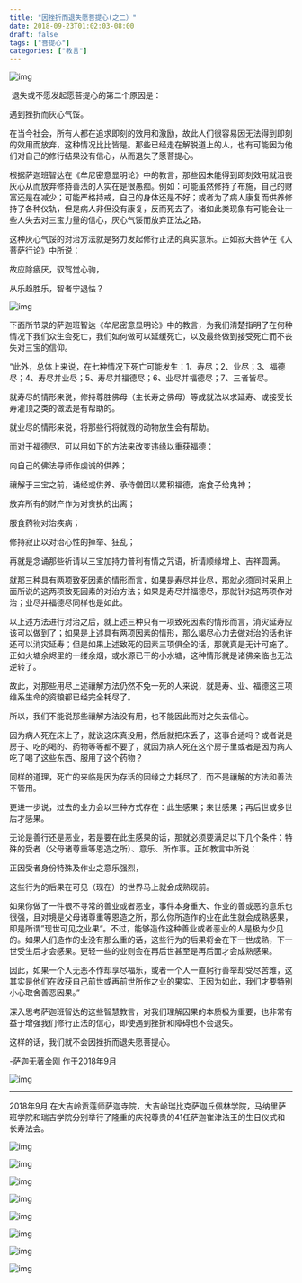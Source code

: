 ```yaml
---
title: "因挫折而退失愿菩提心(之二）"
date: 2018-09-23T01:02:03-08:00
draft: false
tags: ["菩提心"]
categories: ["教言"]
---
```


![img](https://mmbiz.qpic.cn/mmbiz_png/GCSG9VLghhqKnTsncdGcFVTHIqZu6l9QO4l4bNITbFWcK71Xo41WNVWJlbMI7geaPaBm0dACd75icuO5oSicc0pQ/640?wx_fmt=png&wxfrom=5&wx_lazy=1&wx_co=1)



​    退失或不愿发起愿菩提心的第二个原因是：

  遇到挫折而灰心气馁。

  在当今社会，所有人都在追求即刻的效用和激励，故此人们很容易因无法得到即刻的效用而放弃，这种情况比比皆是。那些已经走在解脱道上的人，也有可能因为他们对自己的修行结果没有信心，从而退失了愿菩提心。

  根据萨迦班智达在《牟尼密意显明论》中的教言，那些因未能得到即刻效用就沮丧灰心从而放弃修持善法的人实在是很愚痴。例如：可能虽然修持了布施，自己的财富还是在减少；可能严格持戒，自己的身体还是不好；或者为了病人康复而供养修持了各种仪轨，但是病人非但没有康复，反而死去了。诸如此类现象有可能会让一些人失去对三宝力量的信心，灰心气馁而放弃正法之路。

  这种灰心气馁的对治方法就是努力发起修行正法的真实意乐。正如寂天菩萨在《入菩萨行论》中所说：

故应除疲厌，驭驾觉心驹，

从乐趋胜乐，智者宁退怯？


![img](https://mmbiz.qpic.cn/mmbiz_jpg/jZ6aUbzt6IRWU1gQkNNjYVXCaTM58bA1FwSfCibgNibO4FsEHmG1TSgaEo3yzJfP0j6szC40SvTf3nic0Uo3km0fA/640?wx_fmt=jpeg&wxfrom=5&wx_lazy=1&wx_co=1)



  下面所节录的萨迦班智达《牟尼密意显明论》中的教言，为我们清楚指明了在何种情况下我们众生会死亡，我们如何做可以延缓死亡，以及最终做到接受死亡而不丧失对三宝的信仰。

  “此外，总体上来说，在七种情况下死亡可能发生：1、寿尽；2、业尽；3、福德尽；4、寿尽并业尽；5、寿尽并福德尽；6、业尽并福德尽；7、三者皆尽。

  就寿尽的情形来说，修持尊胜佛母（主长寿之佛母）等成就法以求延寿、或接受长寿灌顶之类的做法是有帮助的。

  就业尽的情形来说，将那些行将就戮的动物放生会有帮助。

  而对于福德尽，可以用如下的方法来改变违缘以重获福德：

  向自己的佛法导师作虔诚的供养；

  禳解于三宝之前，诵经或供养、承侍僧团以累积福德，施食子给鬼神；

  放弃所有的财产作为对贪执的出离；

  服食药物对治疾病；

  修持寂止以对治心性的掉举、狂乱；

  再就是念诵那些祈请以三宝加持力普利有情之咒语，祈请顺缘增上、吉祥圆满。

  就那三种具有两项致死因素的情形而言，如果是寿尽并业尽，那就必须同时采用上面所说的这两项致死因素的对治方法；如果是寿尽并福德尽，那就针对这两项作对治；业尽并福德尽同样也是如此。

  以上述方法进行对治之后，就上述三种只有一项致死因素的情形而言，消灾延寿应该可以做到了；如果是上述具有两项因素的情形，那么竭尽心力去做对治的话也许还可以消灾延寿；但是如果上述致死的因素三项俱全的话，那就真是无计可施了。正如火塘余烬里的一缕余烟，或水源已干的小水塘，这种情形就是诸佛亲临也无法逆转了。

  故此，对那些用尽上述禳解方法仍然不免一死的人来说，就是寿、业、福德这三项维系生命的资粮都已经完全耗尽了。

  所以，我们不能说那些禳解方法没有用，也不能因此而对之失去信心。

  因为病人死在床上了，就说这床真没用，然后就把床丢了，这事合适吗？或者说是房子、吃的喝的、药物等等都不要了，就因为病人死在这个房子里或者是因为病人吃了喝了这些东西、服用了这个药物？

  同样的道理，死亡的来临是因为存活的因缘之力耗尽了，而不是禳解的方法和善法不管用。

  更进一步说，过去的业力会以三种方式存在：此生感果；来世感果；再后世或多世后才感果。

  无论是善行还是恶业，若是要在此生感果的话，那就必须要满足以下几个条件：特殊的受者（父母诸尊重等恩造之所）、意乐、所作事。正如教言中所说：

  正因受者身份特殊及作业之意乐强烈，

  这些行为的后果在可见（现在）的世界马上就会成熟现前。

  如果你做了一件很不寻常的善业或者恶业，事件本身重大、作业的善或恶的意乐也很强，且对境是父母诸尊重等恩造之所，那么你所造作的业在此生就会成熟感果，即是所谓”现世可见之业果“。不过，能够造作这种善业或者恶业的人是极为少见的。如果人们造作的业没有那么重的话，这些行为的后果将会在下一世成熟，下一世受生后才会感果。更轻一些的业则会在再后世甚至是再后面才会成熟感果。

  因此，如果一个人无恶不作却享尽福乐，或者一个人一直躬行善举却受尽苦难，这其实是他们在收获自己前世或再前世所作之业的果实。正因为如此，我们才要特别小心取舍善恶因果。”

  深入思考萨迦班智达的这些智慧教言，对我们理解因果的本质极为重要，也非常有益于增强我们修行正法的信心，即使遇到挫折和障碍也不会退失。

  这样的话，我们就不会因挫折而退失愿菩提心。



-萨迦无著金刚 作于2018年9月





![img](https://mmbiz.qpic.cn/mmbiz_jpg/jZ6aUbzt6IRWU1gQkNNjYVXCaTM58bA1NA8oA5XywuclRAW9Fy3GTrtWyibC7cLBCo7Gf9vPwbT1S7ADATicuhFA/640?wx_fmt=jpeg&wxfrom=5&wx_lazy=1&wx_co=1)


---

  2018年9月 在大吉岭贡莲师萨迦寺院，大吉岭瑞比克萨迦丘佩林学院，马纳里萨班学院和瑞吉学院分别举行了隆重的庆祝尊贵的41任萨迦崔津法王的生日仪式和长寿法会。



![img](https://mmbiz.qpic.cn/mmbiz_jpg/jZ6aUbzt6IRWU1gQkNNjYVXCaTM58bA1aXDObib9MzY91QwN9xew9Vwq9cWaBsJ46SvZhUHsOzw8P3PQCEmb0QA/640?wx_fmt=jpeg&wxfrom=5&wx_lazy=1&wx_co=1)

![img](https://mmbiz.qpic.cn/mmbiz_jpg/jZ6aUbzt6IRWU1gQkNNjYVXCaTM58bA1rZdTssFkz33acBpiaMnhy6iaSiasm0fpwcYmpaO0Bu7YIcEKGA6eFxsxA/640?wx_fmt=jpeg&wxfrom=5&wx_lazy=1&wx_co=1)



![img](https://mmbiz.qpic.cn/mmbiz_jpg/jZ6aUbzt6IRWU1gQkNNjYVXCaTM58bA1vMhJjaicicLiaM6PqeZROBv7kbAhKpAenVxRsgHt8olfGOPbQAyW0IIOg/640?wx_fmt=jpeg&wxfrom=5&wx_lazy=1&wx_co=1)

![img](https://mmbiz.qpic.cn/mmbiz_jpg/jZ6aUbzt6IRWU1gQkNNjYVXCaTM58bA19Mo8Mj3UqcmibfHdqP958hKVpnQQx4u00b3NW7W8GjLgG7n6hMzicOHA/640?wx_fmt=jpeg&wxfrom=5&wx_lazy=1&wx_co=1)

![img](https://mmbiz.qpic.cn/mmbiz_jpg/jZ6aUbzt6IRWU1gQkNNjYVXCaTM58bA18dc3IfjOYBwJRh3o7rh2lFnZmQo9U7h3CdO21ojE8sIlBFlfEMQCJg/640?wx_fmt=jpeg&wxfrom=5&wx_lazy=1&wx_co=1)

![img](https://mmbiz.qpic.cn/mmbiz_jpg/jZ6aUbzt6IRWU1gQkNNjYVXCaTM58bA1v6Dtug6c9nslVxAwcUXQibo9mOr7QIUDNZTYnmmMVVNRJ8LIsHEOs0A/640?wx_fmt=jpeg&wxfrom=5&wx_lazy=1&wx_co=1)

![img](https://mmbiz.qpic.cn/mmbiz_jpg/jZ6aUbzt6IRWU1gQkNNjYVXCaTM58bA1ffIuS8LO1kJfQib615zFSC7Px3bXic3ndjg0WxB79Muh6RQTvWXj26ibA/640?wx_fmt=jpeg&wxfrom=5&wx_lazy=1&wx_co=1)

![img](https://mmbiz.qpic.cn/mmbiz_jpg/jZ6aUbzt6IRWU1gQkNNjYVXCaTM58bA1eMAKOK4VRfag9Ekz3G5HLOBIpAfwDTibjFwWj4zsf2ImKGzzIRkoh0Q/640?wx_fmt=jpeg&wxfrom=5&wx_lazy=1&wx_co=1)







